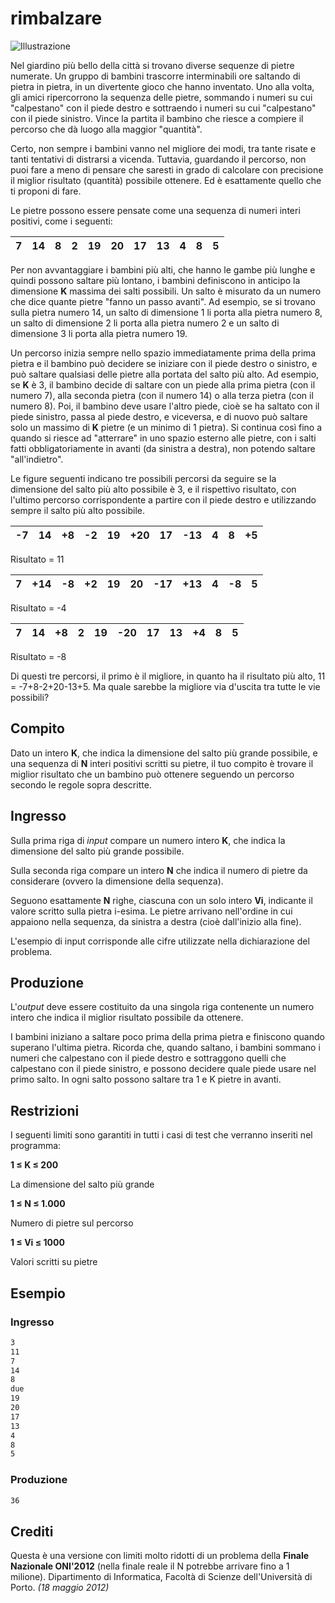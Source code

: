 rimbalzare
==========

![Illustrazione](image.jpg)

Nel giardino più bello della città si trovano diverse sequenze di pietre numerate. Un gruppo di bambini trascorre interminabili ore saltando di pietra in pietra, in un divertente gioco che hanno inventato. Uno alla volta, gli amici ripercorrono la sequenza delle pietre, sommando i numeri su cui "calpestano" con il piede destro e sottraendo i numeri su cui "calpestano" con il piede sinistro. Vince la partita il bambino che riesce a compiere il percorso che dà luogo alla maggior "quantità".

Certo, non sempre i bambini vanno nel migliore dei modi, tra tante risate e tanti tentativi di distrarsi a vicenda. Tuttavia, guardando il percorso, non puoi fare a meno di pensare che saresti in grado di calcolare con precisione il miglior risultato (quantità) possibile ottenere. Ed è esattamente quello che ti proponi di fare.

Le pietre possono essere pensate come una sequenza di numeri interi positivi, come i seguenti:

| 7 | 14| 8| 2| 19| 20| 17| 13| 4| 8| 5|
|---|---|---|---|---|---|---|---|---|---|---|

Per non avvantaggiare i bambini più alti, che hanno le gambe più lunghe e quindi possono saltare più lontano, i bambini definiscono in anticipo la dimensione **K** massima dei salti possibili. Un salto è misurato da un numero che dice quante pietre "fanno un passo avanti". Ad esempio, se si trovano sulla pietra numero 14, un salto di dimensione 1 li porta alla pietra numero 8, un salto di dimensione 2 li porta alla pietra numero 2 e un salto di dimensione 3 li porta alla pietra numero 19.

Un percorso inizia sempre nello spazio immediatamente prima della prima pietra e il bambino può decidere se iniziare con il piede destro o sinistro, e può saltare qualsiasi delle pietre alla portata del salto più alto. Ad esempio, se **K** è 3, il bambino decide di saltare con un piede alla prima pietra (con il numero 7), alla seconda pietra (con il numero 14) o alla terza pietra (con il numero 8). Poi, il bambino deve usare l'altro piede, cioè se ha saltato con il piede sinistro, passa al piede destro, e viceversa, e di nuovo può saltare solo un massimo di **K** pietre (e un minimo di 1 pietra). Si continua così fino a quando si riesce ad "atterrare" in uno spazio esterno alle pietre, con i salti fatti obbligatoriamente in avanti (da sinistra a destra), non potendo saltare "all'indietro".

Le figure seguenti indicano tre possibili percorsi da seguire se la dimensione del salto più alto possibile è 3, e il rispettivo risultato, con l'ultimo percorso corrispondente a partire con il piede destro e utilizzando sempre il salto più alto possibile.

| -7| 14| +8| -2| 19|+20| 17|-13| 4| 8| +5|
|---|---|---|---|---|---|---|---|---|---|---|

Risultato = 11

| 7|+14| -8| +2| 19| 20|-17|+13| 4| -8| 5|
|---|---|---|---|---|---|---|---|---|---|---|

Risultato = -4

| 7| 14| +8| 2| 19|-20| 17| 13| +4| 8| 5|
|---|---|---|---|---|---|---|---|---|---|---|

Risultato = -8

Di questi tre percorsi, il primo è il migliore, in quanto ha il risultato più alto, 11 = -7+8-2+20-13+5. Ma quale sarebbe la migliore via d'uscita tra tutte le vie possibili?


Compito
------

Dato un intero **K**, che indica la dimensione del salto più grande possibile, e una sequenza di **N** interi positivi scritti su pietre, il tuo compito è trovare il miglior risultato che un bambino può ottenere seguendo un percorso secondo le regole sopra descritte.


Ingresso
-----

Sulla prima riga di _input_ compare un numero intero **K**, che indica la dimensione del salto più grande possibile.

Sulla seconda riga compare un intero **N** che indica il numero di pietre da considerare (ovvero la dimensione della sequenza).

Seguono esattamente **N** righe, ciascuna con un solo intero **Vi**, indicante il valore scritto sulla pietra i-esima. Le pietre arrivano nell'ordine in cui appaiono nella sequenza, da sinistra a destra (cioè dall'inizio alla fine).

L'esempio di input corrisponde alle cifre utilizzate nella dichiarazione del problema.


Produzione
------

L'_output_ deve essere costituito da una singola riga contenente un numero intero che indica il miglior risultato possibile da ottenere.

I bambini iniziano a saltare poco prima della prima pietra e finiscono quando superano l'ultima pietra. Ricorda che, quando saltano, i bambini sommano i numeri che calpestano con il piede destro e sottraggono quelli che calpestano con il piede sinistro, e possono decidere quale piede usare nel primo salto. In ogni salto possono saltare tra 1 e K pietre in avanti.


Restrizioni
----------

I seguenti limiti sono garantiti in tutti i casi di test che verranno inseriti nel programma:

**1 ≤ K ≤ 200**

La dimensione del salto più grande

**1 ≤ N ≤ 1.000**

Numero di pietre sul percorso

**1 ≤ Vi ≤ 1000**

Valori scritti su pietre


Esempio
-------

### Ingresso

```txt
3
11
7
14
8
due
19
20
17
13
4
8
5
```

### Produzione

```txt
36
```


Crediti
--------

Questa è una versione con limiti molto ridotti di un problema della **Finale Nazionale ONI'2012** (nella finale reale il N potrebbe arrivare fino a 1 milione). Dipartimento di Informatica, Facoltà di Scienze dell'Università di Porto. _(18 maggio 2012)_